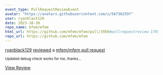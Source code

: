 ```yaml
---
event_type: PullRequestReviewEvent
avatar: "https://avatars.githubusercontent.com/u/56736259?"
user: ryanblack129
date: 2023-10-30
repo_name: mfem/mfem
html_url: https://github.com/mfem/mfem/pull/3956#pullrequestreview-1705116785
repo_url: https://github.com/mfem/mfem
---
```


<a href='https://github.com/ryanblack129' target='_blank'>ryanblack129</a> <a href='https://github.com/mfem/mfem/pull/3956#pullrequestreview-1705116785' target='_blank'>reviewed</a> a <a href='https://github.com/mfem/mfem/pull/3956' target='_blank'>mfem/mfem pull request</a>

<small>Updated debug check works for me, thanks...</small>

<a href='https://github.com/mfem/mfem/pull/3956#pullrequestreview-1705116785' target='_blank'>View Review</a>